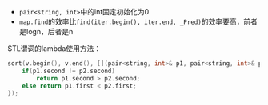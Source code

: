 - `pair<string, int>`中的int固定初始化为0
- `map.find`的效率比`find(iter.begin(), iter.end, _Pred)`的效率要高，前者是logn，后者是n



STL谓词的lambda使用方法：

```c
sort(v.begin(), v.end(), [](pair<string, int>& p1, pair<string, int>& p2) {  
	if(p1.second != p2.second)  
		return p1.second > p2.second;  
	else return p1.first < p2.first;  
});  
```

